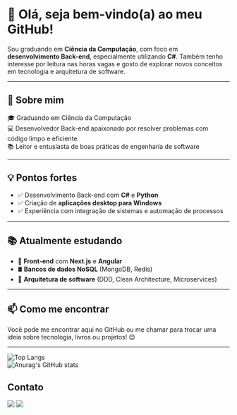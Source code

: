 # 👋 Olá, seja bem-vindo(a) ao meu GitHub!

Sou graduando em **Ciência da Computação**, com foco em **desenvolvimento Back-end**, especialmente utilizando **C#**. Também tenho interesse por leitura nas horas vagas e gosto de explorar novos conceitos em tecnologia e arquitetura de software.

---

## 🚀 Sobre mim

🎓 Graduando em Ciência da Computação  
💻 Desenvolvedor Back-end apaixonado por resolver problemas com código limpo e eficiente  
📚 Leitor e entusiasta de boas práticas de engenharia de software

---

## 💡 Pontos fortes

- ✅ Desenvolvimento Back-end com **C#** e **Python**
- ✅ Criação de **aplicações desktop para Windows**
- ✅ Experiência com integração de sistemas e automação de processos

---

## 📚 Atualmente estudando

- 🔧 **Front-end** com **Next.js** e **Angular**
- 🛢️ **Bancos de dados NoSQL** (MongoDB, Redis)
- 🧱 **Arquitetura de software** (DDD, Clean Architecture, Microservices)

---

## 📫 Como me encontrar

Você pode me encontrar aqui no GitHub ou me chamar para trocar uma ideia sobre tecnologia, livros ou projetos! 😊

---

![Top Langs](https://github-readme-stats.vercel.app/api/top-langs/?username=nathan-fontenele&hide_progress=true&theme=radical&lang_count=5)
<br>
![Anurag's GitHub stats](https://github-readme-stats.vercel.app/api?username=nathan-fontenele&show_icons=true&theme=radical)
	
## Contato
<!--Redes sociais-->  
<div align="left"> 
  <a href="https://www.linkedin.com/in/nathan-gomes-perfil/" target="_blank"><img src="https://img.shields.io/badge/LinkedIn-0077B5?style=for-the-badge&logo=linkedin&logoColor=white" target="_blank"></a> 
  <a href="https://mailto:nathangf60@outlook.com/" target="_blank"><img src="https://img.shields.io/badge/Microsoft_Outlook-0078D4?style=for-the-badge&logo=microsoft-outlook&logoColor=white" target="_blank"></a> 
</div>
